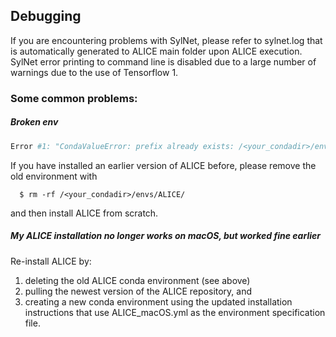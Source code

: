 ## Debugging

If you are encountering problems with SylNet, please refer to sylnet.log that is automatically
generated to ALICE main folder upon ALICE execution. SylNet error printing to command line is disabled
due to a large number of warnings due to the use of Tensorflow 1.

### Some common problems:

##### Broken env
```bash
Error #1: "CondaValueError: prefix already exists: /<your_condadir>/envs/ALICE" when creating the Conda environment
```

If you have installed an earlier version of ALICE before, please remove the old environment with 

```
  $ rm -rf /<your_condadir>/envs/ALICE/
```

and then install ALICE from scratch.

##### My ALICE installation no longer works on macOS, but worked fine earlier

Re-install ALICE by:
1) deleting the old ALICE conda environment (see above)  
2) pulling the newest version of the ALICE repository, and   
3) creating a new conda environment using the updated installation instructions that use ALICE_macOS.yml as the environment specification file. 
